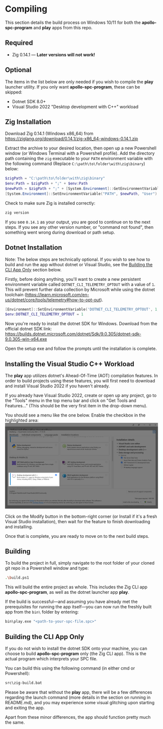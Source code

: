 # Compiling
This section details the build process on Windows 10/11 for both the **apollo-spc-program** and **play** apps from this repo.

## Required
- Zig 0.14.1 — **Later versions will not work!**

## Optional
The items in the list below are only needed if you wish to compile the **play** launcher utility. If you only want **apollo-spc-program**, these can be skipped:
- Dotnet SDK 8.0+
- Visual Studio 2022 "Desktop development with C++" workload

## Zig Installation
Download Zig 0.14.1 (Windows x86_64) from https://ziglang.org/download/0.14.1/zig-x86_64-windows-0.14.1.zip

Extract the archive to your desired location, then open up a new Powershell window (or Windows Terminal with a Powershell profile). Add the directory path containing the `zig` executable to your `PATH` environment variable with the following command (Replace `C:\path\to\folder\with\zig\binary`) below:

```powershell
$zigPath = "C:\path\to\folder\with\zig\binary"
$env:Path = $zigPath + ";" + $env:Path
$newPath = $zigPath + ";" + [System.Environment]::GetEnvironmentVariable("PATH", "User")
[System.Environment]::SetEnvironmentVariable("PATH", $newPath, "User")
```

Check to make sure Zig is installed correctly:

```bash
zig version
```

If you see `0.14.1` as your output, you are good to continue on to the next steps. If you see any other version number, or "command not found", then something went wrong during download or path setup.

## Dotnet Installation
Note: The below steps are technically optional. If you wish to see how to build and run the app without dotnet or Visual Studio, see the [Building the CLI App Only](#building-the-cli-app-only) section below.

Firstly, before doing anything, you'll want to create a new persistent environment variable called `DOTNET_CLI_TELEMETRY_OPTOUT` with a value of `1`. This will prevent further data collection by Microsoft while using the dotnet toolchain (https://learn.microsoft.com/en-us/dotnet/core/tools/telemetry#how-to-opt-out).

```powershell
[Environment]::SetEnvironmentVariable('DOTNET_CLI_TELEMETRY_OPTOUT', 1, 'User')
$env:DOTNET_CLI_TELEMETRY_OPTOUT = 1
```

Now you're ready to install the dotnet SDK for Windows. Download from the official dotnet SDK link:
https://builds.dotnet.microsoft.com/dotnet/Sdk/9.0.305/dotnet-sdk-9.0.305-win-x64.exe

Open the setup exe and follow the prompts until the installation is complete.

## Installing the Visual Studio C++ Workload

The **play** app utilizes dotnet's Ahead-Of-Time (AOT) compilation features. In order to build projects using these features, you will first need to download and install Visual Studio 2022 if you haven't already.

If you already have Visual Studio 2022, create or open up any project, go to the "Tools" menu in the top menu bar and click on "Get Tools and Features..." (This should be the very first item in the drop-down menu).

You should see a menu like the one below. Enable the checkbox in the highlighted area:
![Visual Studio Menu](doc/visual-studio-menu.png)

Click on the Modify button in the bottom-right corner (or Install if it's a fresh Visual Studio installation), then wait for the feature to finish downloading and installing.

Once that is complete, you are ready to move on to the next build steps.

## Building
To build the project in full, simply navigate to the root folder of your cloned git repo in a Powershell window and type:

```bash
.\build.ps1
```

This will build the entire project as whole. This includes the Zig CLI app **apollo-spc-program**, as well as the dotnet launcher app **play**.

If the build is successful—and assuming you have already met the prerequisites for running the app itself—you can now run the freshly built app from the `bin\` folder by entering:
```bash
bin\play.exe "<path-to-your-spc-file.spc>"
```

## Building the CLI App Only
If you do not wish to install the dotnet SDK onto your machine, you can choose to build **apollo-spc-program** only (the Zig CLI app). This is the actual program which interprets your SPC file.

You can build this using the following command (in either cmd or Powershell):

```bash
src\zig-build.bat
```

Please be aware that without the **play** app, there will be a few differences regarding the launch command (more details in the section on running in README.md), and you may experience some visual glitching upon starting and exiting the app. 

Apart from these minor differences, the app should function pretty much the same.
